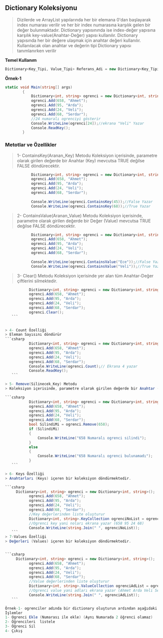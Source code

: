 ## Dictionary Koleksiyonu ##

> Dizilerde ve ArrayList yapılarında her bir elemana 0'dan başlayarak index numarası verilir ve her bir index numarasına karşılık gelen bir değer bulunmaktadır. Dictionary yapısınında ise index-değer yapısına karşılık key-value(Anahtar-Değer) yapısı kullanılır. Dictionary yapısında her bir değere ulaşmak için anahtar değeri kullanılır. Kullanılacak olan anahtar ve değerin tipi Dictionary yapısı tanımlanırken verilir

**Temel Kullanım**

```csharp
Dictionary<Key_Tipi, Value_Tipi> Referans_Adi = new Dictionary<Key_Tipi, Value_Tipi>();
```

**Örnek-1**
```csharp
static void Main(string[] args)
        {
            Dictionary<int, string> ogrenci = new Dictionary<int, string>();
            ogrenci.Add(658, "Ahmet");
            ogrenci.Add(95, "Arda");
            ogrenci.Add(24, "Veli");
            ogrenci.Add(68, "Serdar");
            //24 numaralı ogrenciyi gösterir
            Console.WriteLine(ogrenci[24]);//ekrana "Veli" Yazar
            Console.ReadKey();
        }
```

### Metotlar ve Özellikler ###
> 1- ContainsKey(Aranan_Key) Metodu
> Koleksiyon içerisinde, parametre olarak girilen değerde bir Anahtar (Key) mevcutsa TRUE  değilse FALSE döndürecektir.

```csharp
            Dictionary<int, string> ogrenci = new Dictionary<int, string>();
            ogrenci.Add(658, "Ahmet");
            ogrenci.Add(95, "Arda");
            ogrenci.Add(24, "Veli");
            ogrenci.Add(68, "Serdar");
         
            Console.WriteLine(ogrenci.ContainsKey(45));//False Yazar
            Console.WriteLine(ogrenci.ContainsKey(68));//True Yazar
```

> 2- ContainsValue(Aranan_Value) Metodu
> Koleksiyon içerisinde, parametre olarak girilen değerde bir Değer (Value) mevcutsa TRUE  değilse FALSE döndürecektir.
 
```csharp
            Dictionary<int, string> ogrenci = new Dictionary<int, string>();
            ogrenci.Add(658, "Ahmet");
            ogrenci.Add(95, "Arda");
            ogrenci.Add(24, "Veli");
            ogrenci.Add(68, "Serdar");
         
            Console.WriteLine(ogrenci.ContainsValue("Ece"));//False Yazar
            Console.WriteLine(ogrenci.ContainsValue("Veli"));//True Yazar
```
    
> 3- Clear() Metodu
> Koleksiyon içerisinde yer alan tüm Anahtar-Değer çiftlerini silmektedir.

 ```csharp
            Dictionary<int, string> ogrenci = new Dictionary<int, string>();
            ogrenci.Add(658, "Ahmet");
            ogrenci.Add(95, "Arda");
            ogrenci.Add(24, "Veli");
            ogrenci.Add(68, "Serdar");
            ogrenci.Clear();
    ```
    

> 4- Count Özelliği
> Eleman Sayısını döndürür
```csharp
            Dictionary<int, string> ogrenci = new Dictionary<int, string>();
            ogrenci.Add(658, "Ahmet");
            ogrenci.Add(95, "Arda");
            ogrenci.Add(24, "Veli");
            ogrenci.Add(68, "Serdar");
            Console.WriteLine(ogrenci.Count);// Ekrana 4 yazar
            Console.ReadKey();
    ```

> 5- Remove(Silinecek_Key) Metodu
> Koleksiyon içerisinde, parametre olarak girilen değerde bir Anahtar (Key) mevcutsa; Anahtarı ve anahtarla ilişkili Değeri silip TRUE döndürecektir. Anahtar mevcut değilse FALSE döndürecektir.

```csharp
            Dictionary<int, string> ogrenci = new Dictionary<int, string>();
            ogrenci.Add(658, "Ahmet");
            ogrenci.Add(95, "Arda");
            ogrenci.Add(24, "Veli");
            ogrenci.Add(68, "Serdar");
            bool SilindiMi = ogrenci.Remove(658);
            if (SilindiMi)
            {
                Console.WriteLine("658 Numaralı ogrenci silindi");
            }
            else
            {
                Console.WriteLine("658 Numaralı ogrenci bulunamadı");
            }
    ```

> 6- Keys Özelliği
> Anahtarları (Keys) içeren bir koleksiyon döndürmektedir.

```csharp
      Dictionary<int, string> ogrenci = new Dictionary<int, string>();
            ogrenci.Add(658, "Ahmet");
            ogrenci.Add(95, "Arda");
            ogrenci.Add(24, "Veli");
            ogrenci.Add(68, "Serdar");
            //Key değerlerinden liste oluşturur
            Dictionary<int, string>.KeyCollection ogrenciNoList = ogrenci.Keys;
            //Ogrenci key yani noları ekrana yazar (658 95 24 68)   
            Console.WriteLine(string.Join(" ", ogrenciNoList));  
    ```
> 7-Values Özelliği
> Değerleri (Values) içeren bir koleksiyon döndürmektedir.


```csharp
      Dictionary<int, string> ogrenci = new Dictionary<int, string>();
            ogrenci.Add(658, "Ahmet");
            ogrenci.Add(95, "Arda");
            ogrenci.Add(24, "Veli");
            ogrenci.Add(68, "Serdar");
            //Value değerlerinden liste oluşturur
            Dictionary<int, string>.ValueCollection ogrenciAdList = ogrenci.Values;
            //Ogrenci value yani adları ekrana yazar (Ahmet Arda Veli Serdar)
            Console.WriteLine(string.Join(" ", ogrenciAdList));
    ```

Örnek-1- ogrenciler adında bir dictionary oluşturun ardından aşağıdaki menuyu tasarlayarak uygun işlemleri oluşturulan dictioary üzerinde yaptırın.
 İşlemler
 1- Ogrenci Ekle (Numarası ile ekle) (Aynı Numarada 2 öğrenci olamaz)
 2- Öğrencileri  listele
 3- Öğrenci Sil
 4- Çıkış
